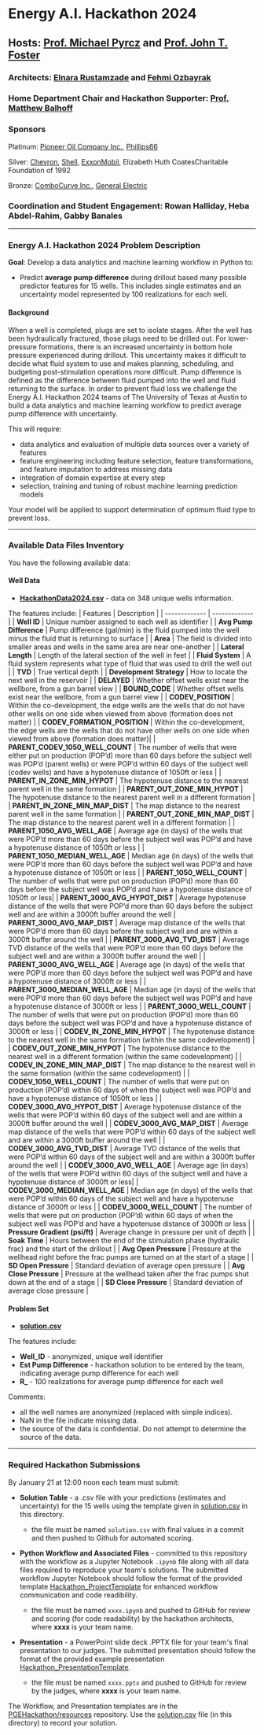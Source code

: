 # Energy A.I. Hackathon 2024

## Hosts: [Prof. Michael Pyrcz](https://twitter.com/GeostatsGuy) and [Prof. John T. Foster](https://twitter.com/johntfoster)

### Architects: [Elnara Rustamzade](https://www.linkedin.com/in/elnara-rustamzade-779396162/) and [Fehmi Ozbayrak](https://www.linkedin.com/in/fozbayrak/)

### Home Department Chair and Hackathon Supporter: [Prof. Matthew Balhoff](https://www.linkedin.com/in/matthew-balhoff-4297b247/)

### Sponsors 

Platinum:
[Pioneer Oil Company Inc.](https://pioneeroil.net/), [Phillips66](https://www.phillips66.com/)

Silver:
[Chevron](https://www.chevron.com), [Shell](https://www.shell.us/), [ExxonMobil](https://corporate.exxonmobil.com/), Elizabeth Huth CoatesCharitable Foundation of 1992

Bronze:
[ComboCurve Inc.](https://www.combocurve.com/), [General Electric](https://www.ge.com/)

### Coordination and Student Engagement: Rowan Halliday, Heba Abdel-Rahim, Gabby Banales


___

### Energy A.I. Hackathon 2024 Problem Description 

**Goal**: Develop a data analytics and machine learning workflow in Python to:

* Predict **average pump difference** during drillout based many possible predictor features for 15 wells. This includes single estimates and an uncertainty model represented by 100 realizations for each well.
 
#### Background

When a well is completed, plugs are set to isolate stages. After the well has been hydraulically fractured, those plugs need to be drilled out. For lower-pressure formations, there is an increased uncertainty in bottom hole pressure experienced during drillout. This uncertainty makes it difficult to decide what fluid system to use and makes planning, scheduling, and budgeting post-stimulation operations more difficult.
Pump difference is defined as the difference between fluid pumped into the well and fluid returning to the surface.
In order to prevent fluid loss we challenge the Energy A.I. Hackathon 2024 teams of The University of Texas at Austin to build a data analytics and machine learning workflow to predict average pump difference with uncertainty.

This will require:

* data analytics and evaluation of multiple data sources over a variety of features
* feature engineering including feature selection, feature transformations, and feature imputation to address missing data
* integration of domain expertise at every step
* selection, training and tuning of robust machine learning prediction models  

Your model will be applied to support determination of optimum fluid type to prevent loss.  
___

### Available Data Files Inventory

You have the following available data:

#### Well Data

* **[HackathonData2024.csv](HackathonData2024.csv)** - data on 348 unique wells information.
  
The features include:
| Features  | Description |
| ------------- | ------------- |
| **Well ID** | Unique number assigned to each well as identifier |
| **Avg Pump Difference** | Pump difference (gal/min) is the fluid pumped into the well minus the fluid that is returning to surface |
| **Area** | The field is divided into smaller areas and wells in the same area are near one-another |
| **Lateral Length** | Length of the lateral section of the well in feet |
| **Fluid System** | A fluid system represents what type of fluid that was used to drill the well out |
| **TVD** | True vertical depth |
| **Development Strategy** | How to locate the next well in the reservoir |
| **DELAYED** | Whether offset wells exist near the wellbore, from a gun barrel view |
| **BOUND_CODE** | Whether offset wells exist near the wellbore, from a gun barrel view  |
| **CODEV_POSITION** | Within the co-development, the edge wells are the wells that do not have other wells on one side when viewed from above (formation does not matter) |
| **CODEV_FORMATION_POSITION** | Within the co-development, the edge wells are the wells that do not have other wells on one side when viewed from above (formation does matter)|
| **PARENT_CODEV_1050_WELL_COUNT** | The number of wells that were either put on production (POP’d) more than 60 days before the subject well was POP’d (parent wells) or were POP’d within 60 days of the subject well (codev wells) and have a hypotenuse distance of 1050ft or less |
| **PARENT_IN_ZONE_MIN_HYPOT** | The hypotenuse distance to the nearest parent well in the same formation |
| **PARENT_OUT_ZONE_MIN_HYPOT** | The hypotenuse distance to the nearest parent well in a different formation |
| **PARENT_IN_ZONE_MIN_MAP_DIST** | The map distance to the nearest parent well in the same formation |
| **PARENT_OUT_ZONE_MIN_MAP_DIST** | The map distance to the nearest parent well in a different formation |
| **PARENT_1050_AVG_WELL_AGE** | Average age (in days) of the wells that were POP’d more than 60 days before the subject well was POP’d and have a hypotenuse distance of 1050ft or less |
| **PARENT_1050_MEDIAN_WELL_AGE** | Median age (in days) of the wells that were POP’d more than 60 days before the subject well was POP’d and have a hypotenuse distance of 1050ft or less |
| **PARENT_1050_WELL_COUNT** | The number of wells that were put on production (POP’d) more than 60 days before the subject well was POP’d and have a hypotenuse distance of 1050ft or less|
| **PARENT_3000_AVG_HYPOT_DIST** | Average hypotenuse distance of the wells that were POP’d more than 60 days before the subject well and are within a 3000ft buffer around the well
| **PARENT_3000_AVG_MAP_DIST** | Average map distance of the wells that were POP’d more than 60 days before the subject well and are within a 3000ft buffer around the well |
| **PARENT_3000_AVG_TVD_DIST** | Average TVD distance of the wells that were POP’d more than 60 days before the subject well and are within a 3000ft buffer around the well |
| **PARENT_3000_AVG_WELL_AGE** | Average age (in days) of the wells that were POP’d more than 60 days before the subject well was POP’d and have a hypotenuse distance of 3000ft or less |
| **PARENT_3000_MEDIAN_WELL_AGE** | Median age (in days) of the wells that were POP’d more than 60 days before the subject well was POP’d and have a hypotenuse distance of 3000ft or less |
| **PARENT_3000_WELL_COUNT** | The number of wells that were put on production (POP’d) more than 60 days before the subject well was POP’d and have a hypotenuse distance of 3000ft or less |
| **CODEV_IN_ZONE_MIN_HYPOT** | The hypotenuse distance to the nearest well in the same formation (within the same codevelopment) |
| **CODEV_OUT_ZONE_MIN_HYPOT** | The hypotenuse distance to the nearest well in a different formation (within the same codevelopment) |
| **CODEV_IN_ZONE_MIN_MAP_DIST** | The map distance to the nearest well in the same formation (within the same codevelopment) |
| **CODEV_1050_WELL_COUNT** | The number of wells that were put on production (POP’d) within 60 days of when the subject well was POP’d and have a hypotenuse distance of 1050ft or less |
| **CODEV_3000_AVG_HYPOT_DIST** | Average hypotenuse distance of the wells that were POP’d within 60 days of the subject well and are within a 3000ft buffer around the well |
| **CODEV_3000_AVG_MAP_DIST** | Average map distance of the wells that were POP’d within 60 days of the subject well and are within a 3000ft buffer around the well |
| **CODEV_3000_AVG_TVD_DIST** | Average TVD distance of the wells that were POP’d within 60 days of the subject well and are within a 3000ft buffer around the well |
| **CODEV_3000_AVG_WELL_AGE** | Average age (in days) of the wells that were POP’d within 60 days of the subject well and have a hypotenuse distance of 3000ft or less|
| **CODEV_3000_MEDIAN_WELL_AGE** | Median age (in days) of the wells that were POP’d within 60 days of the subject well and have a hypotenuse distance of 3000ft or less |
| **CODEV_3000_WELL_COUNT** | The number of wells that were put on production (POP’d) within 60 days of when the subject well was POP’d and have a hypotenuse distance of 3000ft or less |
| **Pressure Gradient (psi/ft)** | Average change in pressure per unit of depth |
| **Soak Time** | Hours between the end of the stimulation phase (hydraulic frac) and the start of the drillout |
| **Avg Open Pressure** | Pressure at the wellhead right before the frac pumps are turned on at the start of a stage |
| **SD Open Pressure** | Standard deviation of average open pressure |
| **Avg Close Pressure** | Pressure at the wellhead taken after the frac pumps shut down at the end of a stage |
| **SD Close Pressure** | Standard deviation of average close pressure |


#### Problem Set

* **[solution.csv](solution.csv)**

The features include:

* **Well_ID** - anonymized, unique well identifier
* **Est Pump Difference** - hackathon solution to be entered by the team, indicating average pump difference for each well
* **R_** - 100 realizations for average pump difference for each well 
  
Comments: 

* all the well names are anonymized (replaced with simple indices).
* NaN in the file indicate missing data.
* the source of the data is confidential. Do not attempt to determine the source of the data.

___

### Required Hackathon Submissions

By January 21 at 12:00 noon each team must submit:

* **Solution Table** - a .csv file with your predictions (estimates and uncertainty) for the 15 wells using the template given in [solution.csv](solution.csv) in this directory.

    * the file must be named `solution.csv` with final values in a commit and then pushed to Github for automated scoring.


* **Python Workflow and Associated Files** - committed to this repository with the workflow as a Jupyter Notebook `.ipynb` file along with all data files required to reproduce your team's solutions. The submitted workflow Jupyter Notebook should follow the format of the provided template [Hackathon_ProjectTemplate](https://github.com/PGEHackathon/resources/blob/main/Hackathon_ProjectTemplate.ipynb) for enhanced workflow communication and code readibility.

    * the file must be named `xxxx.ipynb` and pushed to GitHub for review and scoring (for code readability) by the hackathon architects, where **xxxx** is your team name.


* **Presentation** - a PowerPoint slide deck .PPTX file for your team's final presentation to our judges. The submitted presentation should follow the format of the provided example presentation [Hackathon_PresentationTemplate](https://github.com/PGEHackathon/resources/blob/master/Hackathon_PresentationTemplate.pptx).

    * the file must be named `xxxx.pptx` and pushed to GitHub for review by the judges, where **xxxx** is your team name.

The Workflow, and Presentation templates are in the [PGEHackathon/resources](https://github.com/PGEHackathon/resources) repository. Use the [solution.csv](solution.csv) file (in this directory) to record your solution.
